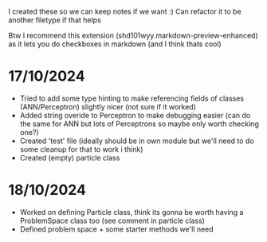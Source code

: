 I created these so we can keep notes if we want :) Can refactor it to be another filetype if that helps

Btw I recommend this extension (shd101wyy.markdown-preview-enhanced) as it lets you do checkboxes in markdown (and I think thats cool)

# 17/10/2024

- Tried to add some type hinting to make referencing fields of classes (ANN/Perceptron) slightly nicer (not sure if it worked)
- Added string overide to Perceptron to make debugging easier (can do the same for ANN but lots of Perceptrons so maybe only worth checking one?)
- Created 'test' file (ideally should be in own module but we'll need to do some cleanup for that to work i think)
- Created (empty) particle class

# 18/10/2024

- Worked on defining Particle class, think its gonna be worth having a ProblemSpace class too (see comment in particle class)
- Defined problem space + some starter methods we'll need